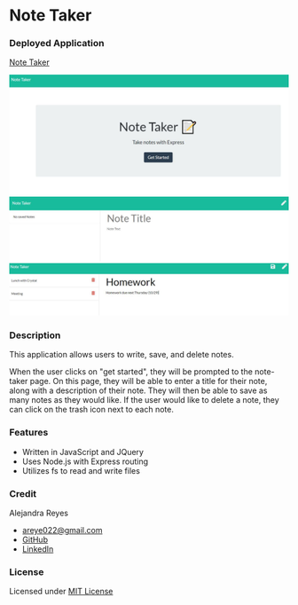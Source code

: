# Note Taker

### Deployed Application 

[Note Taker](https://areye022.github.io/weather-dashboard/)

![Screenshot of Note Taker](./public/assets/images/notetaker1.JPG)
![Screenshot of Note Taker](./public/assets/images/notetaker2.JPG)
![Screenshot of Note Taker](./public/assets/images/notetaker3.JPG)

### Description 
This application allows users to write, save, and delete notes.

When the user clicks on "get started", they will be prompted to the note-taker page. On this page, they will be able to enter a title for their note, along with a description of their note. They will then be able to save as many notes as they would like. If the user would like to delete a note, they can click on the trash icon next to each note.  

### Features
* Written in JavaScript and JQuery 
* Uses Node.js with Express routing   
* Utilizes fs to read and write files

### Credit
Alejandra Reyes
* areye022@gmail.com
* [GitHub](https://github.com/areye022)
* [LinkedIn](https://www.linkedin.com/in/alejandrareyes022/)

### License
Licensed under [MIT License](./LICENSE)
